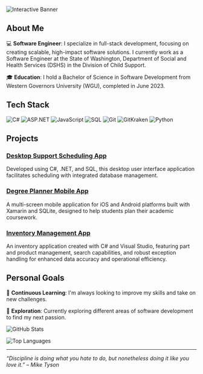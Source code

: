 ![Interactive Banner](https://github.com/MarshallBanks/MarshallBanks/blob/main/banner.gif)

## About Me

💻 **Software Engineer**: I specialize in full-stack development, focusing on creating scalable, high-impact software solutions. I currently work as a Software Engineer at the State of Washington, Department of Social and Health Services (DSHS) in the Division of Child Support.

🎓 **Education**: I hold a Bachelor of Science in Software Development from Western Governors University (WGU), completed in June 2023.

## Tech Stack

![C#](https://img.shields.io/badge/C%23-239120?style=for-the-badge&logo=csharp&logoColor=white)
![ASP.NET](https://img.shields.io/badge/ASP.NET-512BD4?style=for-the-badge&logo=dotnet&logoColor=white)
![JavaScript](https://img.shields.io/badge/JavaScript-F7DF1E?style=for-the-badge&logo=javascript&logoColor=black)
![SQL](https://img.shields.io/badge/SQL-4479A1?style=for-the-badge&logo=postgresql&logoColor=white)
![Git](https://img.shields.io/badge/Git-F05032?style=for-the-badge&logo=git&logoColor=white)
![GitKraken](https://img.shields.io/badge/GitKraken-179287?style=for-the-badge&logo=gitkraken&logoColor=white)
![Python](https://img.shields.io/badge/Python-3776AB?style=for-the-badge&logo=python&logoColor=white)

## Projects

### [Desktop Support Scheduling App](https://github.com/MarshallBanks/C969-Performance-Assessment)
Developed using C#, .NET, and SQL, this desktop user interface application facilitates scheduling with integrated database management.

### [Degree Planner Mobile App](https://github.com/MarshallBanks/C971-Performance-Assessment)
A multi-screen mobile application for iOS and Android platforms built with Xamarin and SQLite, designed to help students plan their academic coursework.

### [Inventory Management App](https://github.com/MarshallBanks/Inventory-System)
An inventory application created with C# and Visual Studio, featuring part and product management, search capabilities, and robust exception handling for enhanced data accuracy and operational efficiency.

## Personal Goals

🌱 **Continuous Learning**: I'm always looking to improve my skills and take on new challenges.

🚀 **Exploration**: Currently exploring different areas of software development to find my next passion.

![GitHub Stats](https://github-readme-stats.vercel.app/api?username=marshallbanks&show_icons=true&theme=radical)

![Top Languages](https://github-readme-stats.vercel.app/api/top-langs/?username=marshallbanks&layout=compact&theme=radical)

---

*“Discipline is doing what you hate to do, but nonetheless doing it like you love it.” – Mike Tyson*
